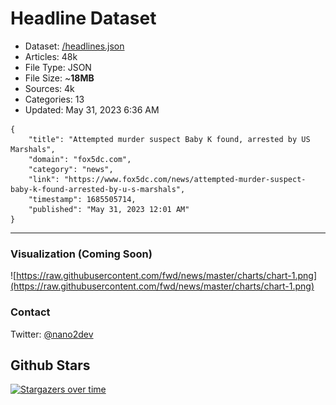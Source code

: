 # Headline Dataset

- Dataset: [/headlines.json](https://raw.githubusercontent.com/fwd/news/master/headlines.json) 
- Articles: 48k
- File Type: JSON
- File Size: ~**18MB**
- Sources: 4k
- Categories: 13
- Updated: May 31, 2023 6:36 AM

```
{
    "title": "Attempted murder suspect Baby K found, arrested by US Marshals",
    "domain": "fox5dc.com",
    "category": "news",
    "link": "https://www.fox5dc.com/news/attempted-murder-suspect-baby-k-found-arrested-by-u-s-marshals",
    "timestamp": 1685505714,
    "published": "May 31, 2023 12:01 AM"
}
```

---

### Visualization (Coming Soon)

![https://raw.githubusercontent.com/fwd/news/master/charts/chart-1.png](https://raw.githubusercontent.com/fwd/news/master/charts/chart-1.png)

### Contact 

Twitter: [@nano2dev](https://twitter.com/nano2dev)

## Github Stars

[![Stargazers over time](https://starchart.cc/fwd/news.svg)](https://starchart.cc/fwd/news)
